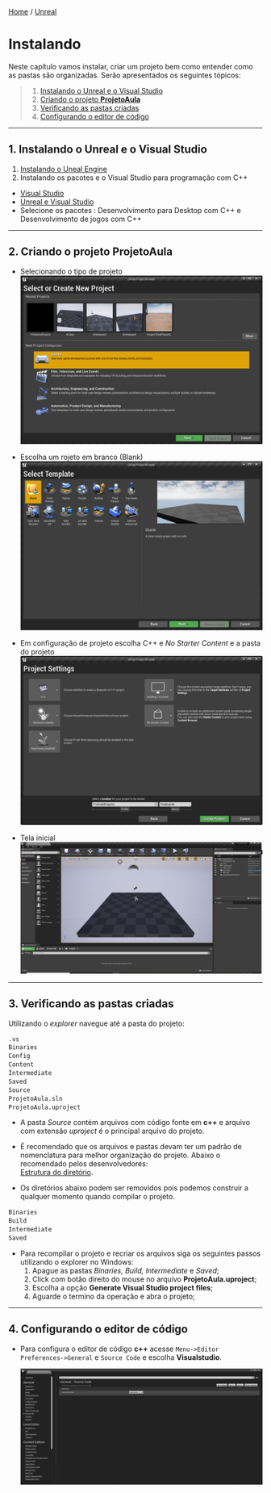 [Home](https://myerco.github.io/unreal-engine) / [Unreal](https://myerco.github.io/unreal-engine/unreal.html)
# Instalando
Neste capítulo vamos instalar, criar um projeto bem como entender como as pastas são organizadas.
Serão apresentados os seguintes tópicos:
> 1. [Instalando o Unreal e o Visual Studio](#1)
> 1. [Criando o projeto **ProjetoAula**](#2)
> 1. [Verificando as pastas criadas](#3)
> 1. [Configurando o editor de código](#4)

***
<a name="1"></a>
## 1. Instalando o Unreal e o Visual Studio
1. [Instalando o Uneal Engine](https://docs.unrealengine.com/en-US/GettingStarted/Installation/index.html)
1. Instalando os pacotes e o Visual Studio para programação com C++
  - [Visual Studio](https://visualstudio.microsoft.com/pt-br/?rr=https%3A%2F%2Fwww.google.com%2F)
  - [Unreal e Visual Studio](https://docs.unrealengine.com/en-US/Programming/Development/VisualStudioSetup/index.html)
  - Selecione os pacotes : Desenvolvimento para Desktop com C++ e Desenvolvimento de jogos com C++
***
<a name="2"></a>
## 2. Criando o projeto ProjetoAula
- Selecionando o tipo de projeto  
![](../imagens/projeto/projeto1.png)

- Escolha um rojeto em branco (Blank)  
 ![](../imagens/projeto/projeto2.png)

- Em configuração de projeto escolha C++ e *No Starter Content* e a pasta do projeto   
![](../imagens/projeto/projeto3.png)

- Tela inicial  
![](../imagens/projeto/projeto4.png)

***
<a name="3"></a>
## 3. Verificando as pastas criadas
Utilizando o *explorer* navegue até a pasta do projeto:
```sh
.vs
Binaries
Config
Content
Intermediate
Saved
Source
ProjetoAula.sln
ProjetoAula.uproject
```
- A pasta *Source* contém arquivos com código
fonte em **c++** e arquivo com extensão *uproject* é o principal arquivo do projeto.

- É recomendado que os arquivos e pastas devam ter um padrão de nomenclatura
para melhor organização do projeto. Abaixo o recomendado pelos desenvolvedores:  
[Estrutura do diretório](https://docs.unrealengine.com/en-US/Engine/Basics/DirectoryStructure/index.html).
- Os diretórios abaixo podem ser removidos pois podemos construir a qualquer momento
quando compilar o projeto.
```sh
Binaries
Build
Intermediate
Saved
```
- Para recompilar o projeto e recriar os arquivos siga os seguintes passos utilizando o
explorer no Windows:
  1. Apague as pastas *Binaries, Build, Intermediate* e *Saved*;
  1. Click com botão direito do mouse no arquivo **ProjetoAula.uproject**;
  1. Escolha a opção **Generate Visual Studio project files**;
  1. Aguarde o termino da operação e abra o projeto;

***
<a name="4"></a>
## 4. Configurando o editor de código
- Para configura o editor de código **c++** acesse ```Menu->Editor Preferences->General``` e ``Source Code`` e escolha **Visualstudio**.

  ![](../imagens/projeto/projeto6.png)
